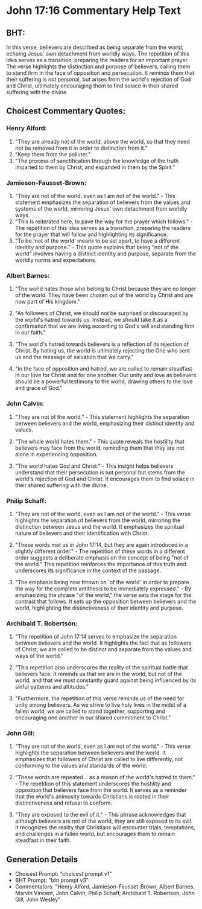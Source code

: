 # John 17:16 Commentary Help Text

## BHT:
In this verse, believers are described as being separate from the world, echoing Jesus' own detachment from worldly ways. The repetition of this idea serves as a transition, preparing the readers for an important prayer. The verse highlights the distinction and purpose of believers, calling them to stand firm in the face of opposition and persecution. It reminds them that their suffering is not personal, but arises from the world's rejection of God and Christ, ultimately encouraging them to find solace in their shared suffering with the divine.

## Choicest Commentary Quotes:
### Henry Alford:
1. "They are already not of the world, above the world, so that they need not be removed from it in order to distinction from it."
2. "Keep them from the polluter."
3. "The process of sanctification through the knowledge of the truth imparted to them by Christ, and expanded in them by the Spirit."

### Jamieson-Fausset-Brown:
1. "They are not of the world, even as I am not of the world." - This statement emphasizes the separation of believers from the values and systems of the world, mirroring Jesus' own detachment from worldly ways.
2. "This is reiterated here, to pave the way for the prayer which follows." - The repetition of this idea serves as a transition, preparing the readers for the prayer that will follow and highlighting its significance.
3. "To be 'not of the world' means to be set apart, to have a different identity and purpose." - This quote explains that being "not of the world" involves having a distinct identity and purpose, separate from the worldly norms and expectations.

### Albert Barnes:
1. "The world hates those who belong to Christ because they are no longer of the world. They have been chosen out of the world by Christ and are now part of His kingdom." 

2. "As followers of Christ, we should not be surprised or discouraged by the world's hatred towards us. Instead, we should take it as a confirmation that we are living according to God's will and standing firm in our faith."

3. "The world's hatred towards believers is a reflection of its rejection of Christ. By hating us, the world is ultimately rejecting the One who sent us and the message of salvation that we carry."

4. "In the face of opposition and hatred, we are called to remain steadfast in our love for Christ and for one another. Our unity and love as believers should be a powerful testimony to the world, drawing others to the love and grace of God."

### John Calvin:
1. "They are not of the world." - This statement highlights the separation between believers and the world, emphasizing their distinct identity and values.

2. "The whole world hates them." - This quote reveals the hostility that believers may face from the world, reminding them that they are not alone in experiencing opposition.

3. "The world hates God and Christ." - This insight helps believers understand that their persecution is not personal but stems from the world's rejection of God and Christ. It encourages them to find solace in their shared suffering with the divine.

### Philip Schaff:
1. "They are not of the world, even as I am not of the world." - This verse highlights the separation of believers from the world, mirroring the distinction between Jesus and the world. It emphasizes the spiritual nature of believers and their identification with Christ.

2. "These words met us in John 17:14, but they are again introduced in a slightly different order." - The repetition of these words in a different order suggests a deliberate emphasis on the concept of being "not of the world." This repetition reinforces the importance of this truth and underscores its significance in the context of the passage.

3. "The emphasis being now thrown on 'of the world' in order to prepare the way for the complete antithesis to be immediately expressed." - By emphasizing the phrase "of the world," the verse sets the stage for the contrast that follows. It sets up the opposition between believers and the world, highlighting the distinctiveness of their identity and purpose.

### Archibald T. Robertson:
1. "The repetition of John 17:14 serves to emphasize the separation between believers and the world. It highlights the fact that as followers of Christ, we are called to be distinct and separate from the values and ways of the world."

2. "This repetition also underscores the reality of the spiritual battle that believers face. It reminds us that we are in the world, but not of the world, and that we must constantly guard against being influenced by its sinful patterns and attitudes."

3. "Furthermore, the repetition of this verse reminds us of the need for unity among believers. As we strive to live holy lives in the midst of a fallen world, we are called to stand together, supporting and encouraging one another in our shared commitment to Christ."

### John Gill:
1. "They are not of the world, even as I am not of the world." - This verse highlights the separation between believers and the world. It emphasizes that followers of Christ are called to live differently, not conforming to the values and standards of the world.

2. "These words are repeated... as a reason of the world's hatred to them." - The repetition of this statement underscores the hostility and opposition that believers face from the world. It serves as a reminder that the world's animosity towards Christians is rooted in their distinctiveness and refusal to conform.

3. "They are exposed to the evil of it." - This phrase acknowledges that although believers are not of the world, they are still exposed to its evil. It recognizes the reality that Christians will encounter trials, temptations, and challenges in a fallen world, but encourages them to remain steadfast in their faith.


## Generation Details
- Choicest Prompt: "choicest prompt v1"
- BHT Prompt: "bht prompt v3"
- Commentators: "Henry Alford, Jamieson-Fausset-Brown, Albert Barnes, Marvin Vincent, John Calvin, Philip Schaff, Archibald T. Robertson, John Gill, John Wesley"
